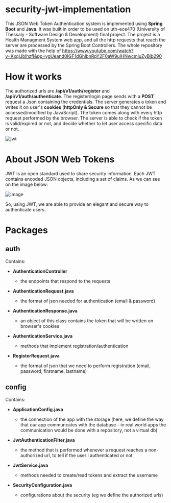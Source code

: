 # security-jwt-implementation
This JSON Web Token Authentication system is implemented using **Spring Boot** and **Java**. It was built in order to be used on uth-ece470 (University of Thessaly - Software Design & Development) final project. The project is a Health Managment System web app, and all the http requests that reach the server are processed by the Spring Boot Controllers. The whole repository was made with the help of https://www.youtube.com/watch?v=KxqlJblhzfI&pp=ygUeand0IGF1dGhlbnRpY2F0aW9uIHNwcmluZyBib290
# How it works
The authorized urls are **/api/v1/auth/register** and **/api/v1/auth/authenticate**. The register/login page sends with a **POST** request a Json containing the credentials. The server generates a token and writes it on user's **cookies** (**httpOnly & Secure** so that they cannot be accessed/modified by JavaScript). The token comes along with every http request performed by the browser. The server is able to check if the token is valid/expired or not, and decide whether to let user access specific data or not. 

![jwt](https://github.com/ilagomatis/security-jwt-implementation/assets/78209098/d713d14e-cf6b-4b59-90c4-7de6182ada8e)

# About JSON Web Tokens
JWT is an open standard used to share security information. Each JWT contains encoded JSON objects, including a set of claims. As we can see on the image below:

![image](https://github.com/ilagomatis/security-jwt-implementation/assets/78209098/a9188ec6-ba35-4216-bdba-fed5bb81580b)

So, using JWT, we are able to provide an elegant and secure way to authenticate users.

# Packages

## auth
Contains:

  * **AuthenticationController**
    - the endpoints that respond to the requests


  * **AuthenticationRequest.java**
    - the format of json needed for authentication (email & password) 


  * **AuthenticationResponse.java**
    - an object of this class contains the token that will be written on browser's cookies


  * **AuthenticationService.java**
    - methods that implement registration/authentication


  * **RegisterRequest.java**
    - the format of json that we need to perform registration (email, password, firstname, lastname)



## config

Contains:

* **ApplicationConfig.java**
  - the connection of the app with the storage (here, we define the way that our app communcates with the database - in real world apps the communication would be done with a repository, not a virtual db)
  
* **JwtAuthenticationFilter.java**
  - the method that is performed whenever a request reaches a non-authorized url, to tell if the user i authenticated or not
  
* **JwtService.java**
  - methods needed to create/read tokens and extract the username


* **SecurityConfiguration.java**
  - configurations about the security (eg we define the authorized urls)
